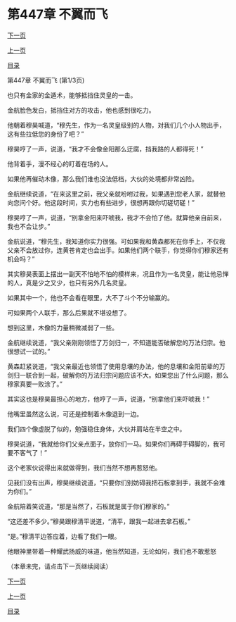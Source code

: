 <h1>第447章   不翼而飞</h1>
            <div><p><a href="./1339_%E7%AC%AC447%E7%AB%A0_%E4%B8%8D%E7%BF%BC%E8%80%8C%E9%A3%9E.md">下一页</a></p><p><a href="./1337_%E7%AC%AC446%E7%AB%A0_%E4%B8%87%E6%B3%95%E5%BD%92%E5%AE%97.md">上一页</a></p><p><a href="../">目录</a></p></div>
            <div><p>第447章   不翼而飞 (第1/3页)</p><p>也只有金家的金遁术，能够抵挡住灵皇的一击。</p><p>金航脸色发白，抵挡住对方的攻击，他也感到很吃力。</p><p>他朝着穆昊喊道，“穆先生，作为一名灵皇级别的人物，对我们几个小人物出手，这有些拉低您的身份了吧？”</p><p>穆昊哼了一声，说道，“我才不会像金阳那么迂腐，挡我路的人都得死！”</p><p>他背着手，漫不经心的盯着在场的人。</p><p>如果他再催动木像，那么我们谁也没法低档，大伙的处境都非常凶险。</p><p>金航继续说道，“在来这里之前，我父亲就吩咐过我，如果遇到您老人家，就替他向您问个好。他这段时间，实力也有些进步，很想再跟你切磋切磋！”</p><p>穆昊哼了一声，说道，“别拿金阳来吓唬我，我才不会怕了他。就算他亲自前来，我也不会让步。”</p><p>金航说道，“穆先生，我知道你实力很强。可如果我和黄森都死在你手上，不仅我父亲不会放过你，连黄苍肯定也会出手。如果他们两个联手，你觉得你们穆家还有机会吗？”</p><p>其实穆昊表面上摆出一副天不怕地不怕的模样来，况且作为一名灵皇，能让他忌惮的人，真是少之又少，也只有另外几名灵皇。</p><p>如果其中一个，他也不会看在眼里，大不了斗个不分输赢的。</p><p>可如果两个人联手，那么后果就不堪设想了。</p><p>想到这里，木像的力量稍微减弱了一些。</p><p>金航继续说道，“我父亲刚刚领悟了万剑归一，不知道能否破解您的万法归宗。他很想试一试的。”</p><p>黄森赶紧说道，“我父亲最近也领悟了使用息壤的办法，他的息壤和金阳前辈的万剑归一联合到一起，破解你的万法归宗问题应该不大。如果您出了什么问题，那么穆家真要一败涂了。”</p><p>其实这也是穆昊最担心的地方，他哼了一声，说道，“别拿他们来吓唬我！”</p><p>他嘴里虽然这么说，可还是控制着木像退到一边。</p><p>我们四个像虚脱了似的，勉强稳住身体，大伙并肩站在半空之中。</p><p>穆昊说道，“我就给你们父亲点面子，放你们一马。如果你们再碍手碍脚的，我可要不客气了！”</p><p>这个老家伙说得出来就做得到，我们当然不想再惹怒他。</p><p>见我们没有出声，穆昊继续说道，“只要你们别妨碍我把石板拿到手，我就不会难为你们。”</p><p>金航陪着笑说道，“那是当然了，石板就是属于你们穆家的。”</p><p>“这还差不多少。”穆昊跟穆清平说道，“清平，跟我一起进去拿石板。”</p><p>“是。”穆清平边答应着，边看了我们一眼。</p><p>他眼神里带着一种耀武扬威的味道，他当然知道，无论如何，我们也不敢惹怒</p><p>（本章未完，请点击下一页继续阅读）</p></div>
            <div><p><a href="./1339_%E7%AC%AC447%E7%AB%A0_%E4%B8%8D%E7%BF%BC%E8%80%8C%E9%A3%9E.md">下一页</a></p><p><a href="./1337_%E7%AC%AC446%E7%AB%A0_%E4%B8%87%E6%B3%95%E5%BD%92%E5%AE%97.md">上一页</a></p><p><a href="../">目录</a></p></div>